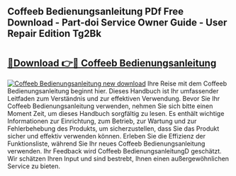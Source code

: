 ## Coffeeb Bedienungsanleitung PDf Free Download - Part-doi Service Owner Guide - User Repair Edition Tg2Bk

# <h2><a href="http://df24yyv.blite.top/?on=Coffeeb+Bedienungsanleitung">🔗Download 👉🔴 Coffeeb Bedienungsanleitung</a></h2>

[![Coffeeb Bedienungsanleitung new download](https://i.imgur.com/lujVjoI.png)](http://df24yyv.blite.top/?on=Coffeeb+Bedienungsanleitung)
Ihre Reise mit dem Coffeeb Bedienungsanleitung beginnt hier. Dieses Handbuch ist Ihr umfassender Leitfaden zum Verständnis und zur effektiven Verwendung. Bevor Sie Ihr Coffeeb Bedienungsanleitung verwenden, nehmen Sie sich bitte einen Moment Zeit, um dieses Handbuch sorgfältig zu lesen. Es enthält wichtige Informationen zur Einrichtung, zum Betrieb, zur Wartung und zur Fehlerbehebung des Produkts, um sicherzustellen, dass Sie das Produkt sicher und effektiv verwenden können. Erleben Sie die Effizienz der Funktionsliste, während Sie Ihr neues Coffeeb Bedienungsanleitung verwenden. Ihr Feedback wird Coffeeb BedienungsanleitungD geschätzt. Wir schätzen Ihren Input und sind bestrebt, Ihnen einen außergewöhnlichen Service zu bieten.
